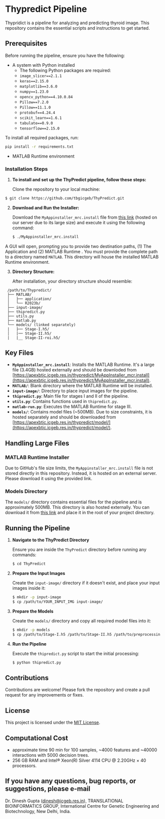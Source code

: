 # Thypredict Pipeline

Thypridict is a pipeline for analyzing and predicting thyroid image. This repository contains the essential scripts and instructions to get started.

## Prerequisites

Before running the pipeline, ensure you have the following:

- A system with Python installed
  - The following Python packages are required:
  - `image_slicer==2.1.1`
  - `keras==2.15.0`
  - `matplotlib==3.6.0`
  - `numpy==1.23.0`
  - `opencv_python==4.10.0.84`
  - `Pillow==7.2.0`
  - `Pillow==11.1.0`
  - `protobuf==4.24.4`
  - `scikit_learn==1.6.1`
  - `tabulate==0.9.0`
  - `tensorflow==2.15.0`

To install all required packages, run:

```bash
pip install -r requirements.txt
```
- MATLAB Runtime environment

### Installation Steps

1. **To install and set up the ThyPredict pipeline, follow these steps:**

    Clone the repository to your local machine:

```bash
$ git clone https://github.com/tbgicgeb/ThyPredict.git
```

2. **Download and Run the Installer:**

   Download the `MyAppinstaller_mrc.install` file from [this link](https://apexbtic.icgeb.res.in/thypredict/MyAppInstaller_mcr.install) (hosted on our server due to its large size) and execute it using the following command:
   
   ```bash
   $ ./MyAppinstaller_mrc.install
   ```
   
A GUI will open, prompting you to provide two destination paths, (1) The Application and (2) MATLAB Runtime . You must provide the complete path to a directory named `MATLAB`. This directory will house the installed MATLAB Runtime environment.

3. **Directory Structure:**

   After installation, your directory structure should resemble:

  ```
   /path/to/Thypredict/
   ├── MATLAB/
   │   ├── application/
   │   └── R2023b/
   ├── input-image/
   ├── thipredict.py
   ├── utils.py
   ├── matlab.py
   └── models/ (linked separately)
   |   ├── Stage-I.h5/
   │   |── Stage-II.h5/
   |   |__ Stage-II-roi.h5/
   ```

## Key Files

- **`MyAppinstaller_mrc.install`**: Installs the MATLAB Runtime. It's a large file (3.4GB) hosted externally and should be downloded from [https://apexbtic.icgeb.res.in/thypredict/MyAppInstaller_mcr.install](https://apexbtic.icgeb.res.in/thypredict/MyAppInstaller_mcr.install).
- **`MATLAB/`**: Blank directory where the MATLAB Runtime will be installed.
- **`input-image/`**: Directory to place input images for the pipeline.
- **`thipredict.py`**: Main file for stages I and II of the pipeline.
- **`utils.py`**: Contains functions used in `thipredict.py`.
- **`matlab-run.py`**: Executes the MATLAB Runtime for stage III.
- **`models/`**: Contains model files (~500MB). Due to size constraints, it is hosted separately and should be downloaded from [https://apexbtic.icgeb.res.in/thypredict/model/](https://apexbtic.icgeb.res.in/thypredict/model/).

## Handling Large Files

### MATLAB Runtime Installer

Due to GitHub's file size limits, the `MyAppinstaller_mrc.install` file is not stored directly in this repository. Instead, it is hosted on an external server. Please download it using the provided link.

### Models Directory

The `models/` directory contains essential files for the pipeline and is approximately 500MB. This directory is also hosted externally. You can download it from [this link](#) and place it in the root of your project directory.

## Running the Pipeline
1. **Navigate to the ThyPredict Directory**

   Ensure you are inside the `ThyPredict` directory before running any commands:

   ```bash
   $ cd ThyPredict
   ```

2. **Prepare the Input Images**

   Create the `input-image/` directory if it doesn't exist, and place your input images inside it:

   ```bash
   $ mkdir -p input-image
   $ cp /path/to/YOUR_INPUT_IMG input-image/
   ```

3. **Prepare the Models**

   Create the `models/` directory and copy all required model files into it:

   ```bash
   $ mkdir -p models
   $ cp /path/to/Stage-I.h5 /path/to/Stage-II.h5 /path/to/preprocessing-roi.keras models/
   ```

4. **Run the Pipeline**

   Execute the `thipredict.py` script to start the initial processing:

   ```bash
   $ python thipredict.py
   ```


## Contributions

Contributions are welcome! Please fork the repository and create a pull request for any improvements or fixes.

## License

This project is licensed under the [MIT License](LICENSE).

## Computational Cost
- approximate time  90 min for 100 samples, ~4000 features and ~40000 interactions with 5000 decision trees.
- 256 GB RAM and Intel® Xeon(R) Silver 4114 CPU @ 2.20GHz × 40 processors.

## If you have any questions, bug reports, or suggestions, please e-mail
Dr. Dinesh Gupta (dinesh@icgeb.res.in), TRANSLATIONAL BIOINFORMATICS GROUP, International Centre for Genetic Engineering and Biotechnology, New Delhi, India. 

